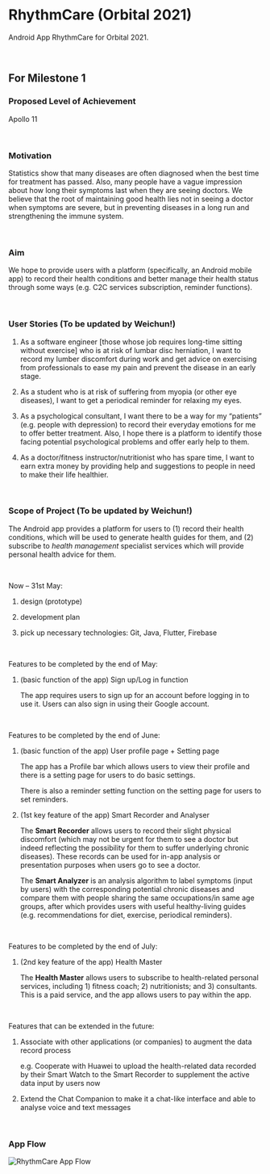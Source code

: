 # RhythmCare (Orbital 2021)

Android App RhythmCare for Orbital 2021.

<br/>

## For Milestone 1

### Proposed Level of Achievement

Apollo 11

<br/>

### Motivation

Statistics show that many diseases are often diagnosed when the best time for treatment has passed. Also, many people have a vague impression about how long their symptoms last when they are seeing doctors. We believe that the root of maintaining good health lies not in seeing a doctor when symptoms are severe, but in preventing diseases in a long run and strengthening the immune system.

 <br/>

### Aim

We hope to provide users with a platform (specifically, an Android mobile app) to record their health conditions and better manage their health status through some ways (e.g. C2C services subscription, reminder functions).

<br/>

### User Stories (To be updated by Weichun!)

1. As a software engineer [those whose job requires long-time sitting without exercise] who is at risk of lumbar disc herniation, I want to record my lumber discomfort during work and get advice on exercising from professionals to ease my pain and prevent the disease in an early stage.

2. As a student who is at risk of suffering from myopia (or other eye diseases), I want to get a periodical reminder for relaxing my eyes.

3. As a psychological consultant, I want there to be a way for my “patients” (e.g. people with depression) to record their everyday emotions for me to offer better treatment. Also, I hope there is a platform to identify those facing potential psychological problems and offer early help to them.

4. As a doctor/fitness instructor/nutritionist who has spare time, I want to earn extra money by providing help and suggestions to people in need to make their life healthier.

<br/>

### Scope of Project (To be updated by Weichun!)

The Android app provides a platform for users to (1) record their health conditions, which will be used to generate health guides for them, and (2) subscribe to *health management* specialist services which will provide personal health advice for them.

<br/>

Now – 31st May:

1. design (prototype)

2. development plan

3. pick up necessary technologies: Git, Java, Flutter, Firebase

<br/>

Features to be completed by the end of May:

1. (basic function of the app) Sign up/Log in function

   The app requires users to sign up for an account before logging in to use it. Users can also sign in using their Google account.

<br/>

Features to be completed by the end of June:

1. (basic function of the app) User profile page + Setting page

   The app has a Profile bar which allows users to view their profile and there is a setting page for users to do basic settings.

   There is also a reminder setting function on the setting page for users to set reminders.

2. (1st key feature of the app) Smart Recorder and Analyser

   The **Smart Recorder** allows users to record their slight physical discomfort (which may not be urgent for them to see a doctor but indeed reflecting the possibility for them to suffer underlying chronic diseases). These records can be used for in-app analysis or presentation purposes when users go to see a doctor.

   The **Smart Analyzer** is an analysis algorithm to label symptoms (input by users) with the corresponding potential chronic diseases and compare them with people sharing the same occupations/in same age groups, after which provides users with useful healthy-living guides (e.g. recommendations for diet, exercise, periodical reminders).

<br/>

Features to be completed by the end of July:

1. (2nd key feature of the app) Health Master

   The **Health Master** allows users to subscribe to health-related personal services, including 1) fitness coach; 2) nutritionists; and 3) consultants. This is a paid service, and the app allows users to pay within the app.

<br/>

Features that can be extended in the future:

1. Associate with other applications (or companies) to augment the data record process

   e.g. Cooperate with Huawei to upload the health-related data recorded by their Smart Watch to the Smart Recorder to supplement the active data input by users now

2. Extend the Chat Companion to make it a chat-like interface and able to analyse voice and text messages

<br/>

### App Flow
![RhythmCare App Flow](https://github.com/alextang809/RhyCare/blob/main/pictures/RhythmCare%20App%20Flow.jpg)
<br/>
